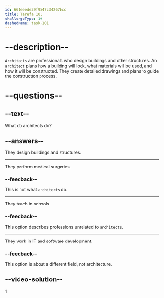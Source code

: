 ```yaml
---
id: 661eeede39f9547c34267bcc
title: Tarefa 101
challengeType: 19
dashedName: task-101
---
```


# --description--

`Architects` are professionals who design buildings and other structures. An `architect` plans how a building will look, what materials will be used, and how it will be constructed. They create detailed drawings and plans to guide the construction process.

# --questions--

## --text--

What do architects do?

## --answers--

They design buildings and structures.

---

They perform medical surgeries.

### --feedback--

This is not what `architects` do.

---

They teach in schools.

### --feedback--

This option describes professions unrelated to `architects`.

---

They work in IT and software development.

### --feedback--

This option is about a different field, not architecture.

## --video-solution--

1
